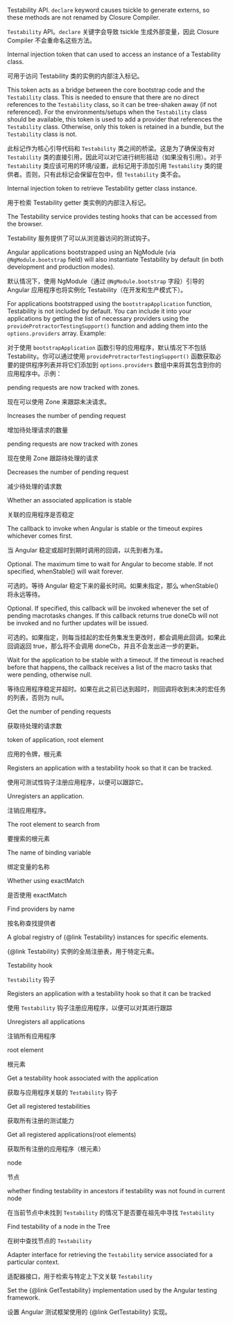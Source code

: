 Testability API.
`declare` keyword causes tsickle to generate externs, so these methods are
not renamed by Closure Compiler.

`Testability`  API。`declare` 关键字会导致 tsickle 生成外部变量，因此 Closure Compiler
不会重命名这些方法。

Internal injection token that can used to access an instance of a Testability class.

可用于访问 Testability 类的实例的内部注入标记。

This token acts as a bridge between the core bootstrap code and the `Testability` class. This is
needed to ensure that there are no direct references to the `Testability` class, so it can be
tree-shaken away \(if not referenced\). For the environments/setups when the `Testability` class
should be available, this token is used to add a provider that references the `Testability`
class. Otherwise, only this token is retained in a bundle, but the `Testability` class is not.

此标记作为核心引导代码和 `Testability` 类之间的桥梁。这是为了确保没有对 `Testability`
类的直接引用，因此可以对它进行树形摇动（如果没有引用）。对于 `Testability`
类应该可用的环境/设置，此标记用于添加引用 `Testability`
类的提供者。否则，只有此标记会保留在包中，但 `Testability` 类不会。

Internal injection token to retrieve Testability getter class instance.

用于检索 Testability getter 类实例的内部注入标记。

The Testability service provides testing hooks that can be accessed from
the browser.

Testability 服务提供了可以从浏览器访问的测试钩子。

Angular applications bootstrapped using an NgModule \(via `@NgModule.bootstrap` field\) will also
instantiate Testability by default \(in both development and production modes\).

默认情况下，使用 NgModule（通过 `@NgModule.bootstrap` 字段）引导的 Angular 应用程序也将实例化
Testability（在开发和生产模式下）。

For applications bootstrapped using the `bootstrapApplication` function, Testability is not
included by default. You can include it into your applications by getting the list of necessary
providers using the `provideProtractorTestingSupport()` function and adding them into the
`options.providers` array. Example:

对于使用 `bootstrapApplication` 函数引导的应用程序，默认情况下不包括 Testability。你可以通过使用
`provideProtractorTestingSupport()` 函数获取必要的提供程序列表并将它们添加到 `options.providers`
数组中来将其包含到你的应用程序中。示例：

pending requests are now tracked with zones.

现在可以使用 Zone 来跟踪未决请求。

Increases the number of pending request

增加待处理请求的数量

pending requests are now tracked with zones

现在使用 Zone 跟踪待处理的请求

Decreases the number of pending request

减少待处理的请求数

Whether an associated application is stable

关联的应用程序是否稳定

The callback to invoke when Angular is stable or the timeout expires
   whichever comes first.

当 Angular 稳定或超时到期时调用的回调，以先到者为准。

Optional. The maximum time to wait for Angular to become stable. If not
   specified, whenStable\(\) will wait forever.

可选的。等待 Angular 稳定下来的最长时间。如果未指定，那么 whenStable\(\) 将永远等待。

Optional. If specified, this callback will be invoked whenever the set of
   pending macrotasks changes. If this callback returns true doneCb will not be invoked
   and no further updates will be issued.

可选的。如果指定，则每当挂起的宏任务集发生更改时，都会调用此回调。如果此回调返回
true，那么将不会调用 doneCb，并且不会发出进一步的更新。

Wait for the application to be stable with a timeout. If the timeout is reached before that
happens, the callback receives a list of the macro tasks that were pending, otherwise null.

等待应用程序稳定并超时。如果在此之前已达到超时，则回调将收到未决的宏任务的列表，否则为 null。

Get the number of pending requests

获取待处理的请求数

token of application, root element

应用的令牌，根元素

Registers an application with a testability hook so that it can be tracked.

使用可测试性钩子注册应用程序，以便可以跟踪它。

Unregisters an application.

注销应用程序。

The root element to search from

要搜索的根元素

The name of binding variable

绑定变量的名称

Whether using exactMatch

是否使用 exactMatch

Find providers by name

按名称查找提供者

A global registry of {&commat;link Testability} instances for specific elements.

{&commat;link Testability} 实例的全局注册表，用于特定元素。

Testability hook

`Testability` 钩子

Registers an application with a testability hook so that it can be tracked

使用 `Testability` 钩子注册应用程序，以便可以对其进行跟踪

Unregisters all applications

注销所有应用程序

root element

根元素

Get a testability hook associated with the application

获取与应用程序关联的 `Testability` 钩子

Get all registered testabilities

获取所有注册的测试能力

Get all registered applications\(root elements\)

获取所有注册的应用程序（根元素）

node

节点

whether finding testability in ancestors if testability was not found in
current node

在当前节点中未找到 `Testability` 的情况下是否要在祖先中寻找 `Testability`

Find testability of a node in the Tree

在树中查找节点的 `Testability`

Adapter interface for retrieving the `Testability` service associated for a
particular context.

适配器接口，用于检索与特定上下文关联 `Testability`

Set the {&commat;link GetTestability} implementation used by the Angular testing framework.

设置 Angular 测试框架使用的 {&commat;link GetTestability} 实现。